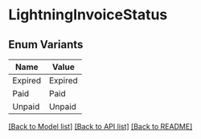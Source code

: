 # LightningInvoiceStatus

## Enum Variants

| Name | Value |
|---- | -----|
| Expired | Expired |
| Paid | Paid |
| Unpaid | Unpaid |


[[Back to Model list]](../README.md#documentation-for-models) [[Back to API list]](../README.md#documentation-for-api-endpoints) [[Back to README]](../README.md)


